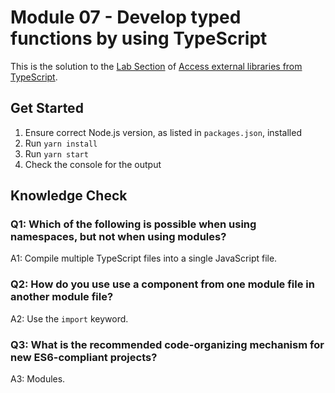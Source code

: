 # Module 07 - Develop typed functions by using TypeScript

This is the solution to the [Lab Section](https://learn.microsoft.com/en-gb/training/modules/typescript-work-external-libraries/6-lab) of [Access external libraries from TypeScript](https://learn.microsoft.com/en-gb/training/modules/typescript-work-external-libraries/).

## Get Started

1. Ensure correct Node.js version, as listed in `packages.json`, installed
1. Run `yarn install`
1. Run `yarn start`
1. Check the console for the output

## Knowledge Check

### Q1: Which of the following is possible when using namespaces, but not when using modules?

A1: Compile multiple TypeScript files into a single JavaScript file.

### Q2: How do you use use a component from one module file in another module file?

A2: Use the `import` keyword.

### Q3: What is the recommended code-organizing mechanism for new ES6-compliant projects?

A3: Modules.
